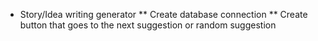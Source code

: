 * Story/Idea writing generator
** Create database connection
** Create button
   that goes to the next suggestion or random suggestion
